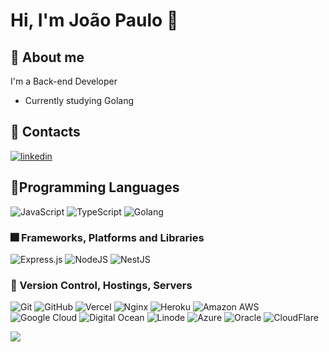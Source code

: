 
# Hi, I'm João Paulo 👋


## 🚀 About me
I'm a Back-end Developer

- Currently studying Golang 

## 📔 Contacts

[![linkedin](https://img.shields.io/badge/linkedin-0A66C2?style=for-the-badge&logo=linkedin&logoColor=white)](https://www.linkedin.com/in/joaopdsilvadias/)

## 📍Programming Languages

![JavaScript](https://img.shields.io/badge/JavaScript-323330?style=for-the-badge&logo=javascript&logoColor=F7DF1E)
![TypeScript](https://img.shields.io/badge/TypeScript-007ACC?style=for-the-badge&logo=typescript&logoColor=white)
![Golang](https://img.shields.io/badge/Go-00ADD8?style=for-the-badge&logo=go&logoColor=white)

### 🎆 Frameworks, Platforms and Libraries
  
 ![Express.js](https://img.shields.io/badge/express.js-%23404d59.svg?style=for-the-badge&logo=express&logoColor=%2361DAFB)
 ![NodeJS](https://img.shields.io/badge/node.js-6DA55F?style=for-the-badge&logo=node.js&logoColor=white)
 ![NestJS](https://img.shields.io/badge/nestjs-E0234E?style=for-the-badge&logo=nestjs&logoColor=white)
### 🚀 Version Control, Hostings, Servers
  
 ![Git](https://img.shields.io/badge/git-%23F05033.svg?style=for-the-badge&logo=git&logoColor=white)
 ![GitHub](https://img.shields.io/badge/github-%23121011.svg?style=for-the-badge&logo=github&logoColor=white)
 ![Vercel](https://img.shields.io/badge/vercel-%23000000.svg?style=for-the-badge&logo=vercel&logoColor=white)
 ![Nginx](https://img.shields.io/badge/nginx-%23009639.svg?style=for-the-badge&logo=nginx&logoColor=white)
 ![Heroku](https://img.shields.io/badge/heroku-%23430098.svg?style=for-the-badge&logo=heroku&logoColor=white)
 ![Amazon AWS](https://img.shields.io/badge/Amazon_AWS-FF9900?style=for-the-badge&logo=amazonaws&logoColor=white)
 ![Google Cloud](https://img.shields.io/badge/Google_Cloud-4285F4?style=for-the-badge&logo=google-cloud&logoColor=white)
 ![Digital Ocean](https://img.shields.io/badge/Digital_Ocean-0080FF?style=for-the-badge&logo=DigitalOcean&logoColor=white)
 ![Linode](https://img.shields.io/badge/Linode-00A95C?style=for-the-badge&logo=Linode&logoColor=white)
 ![Azure](https://img.shields.io/badge/microsoft%20azure-0089D6?style=for-the-badge&logo=microsoft-azure&logoColor=white)
 ![Oracle](https://img.shields.io/badge/Oracle-F80000?style=for-the-badge&logo=oracle&logoColor=black)
 ![CloudFlare](https://img.shields.io/badge/Cloudflare-F38020?style=for-the-badge&logo=Cloudflare&logoColor=white)

  <picture>
  <source
    srcset="https://github-readme-stats.vercel.app/api?username=joaopdsilvadias&show_icons=true&theme=dark"
    media="(prefers-color-scheme: dark)"
  />
  <source
    srcset="https://github-readme-stats.vercel.app/api?username=joaopdsilvadias&show_icons=true"
    media="(prefers-color-scheme: light), (prefers-color-scheme: no-preference)"
  />
  <img src="https://github-readme-stats.vercel.app/api?username=joaopdsilvadias&show_icons=true" />
</picture>
